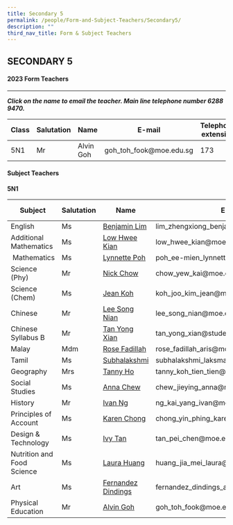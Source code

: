 ```yaml
---
title: Secondary 5
permalink: /people/Form-and-Subject-Teachers/Secondary5/
description: ""
third_nav_title: Form & Subject Teachers
---
```

## SECONDARY 5

#### 2023 Form Teachers
-------------------------

**_Click on the name to email the teacher. Main line telephone number 6288 9470._**

<table>
<thead>
  <tr>
    <th>Class</th>
    <th>Salutation                </th>
    <th>Name</th>
    <th>E-mail </th>
    <th>Telephone extension</th>
  </tr>
</thead>
<tbody>
  <tr>
    <td>5N1</td>
    <td>Mr</td>
    <td>Alvin Goh</td>
    <td>goh_toh_fook@moe.edu.sg</td>
    <td>173</td>
  </tr>
</tbody>
</table>

#### Subject Teachers

**5N1**

<table>
<thead>
  <tr>
    <th>Subject</th>
    <th>Salutation</th>
    <th>Name</th>
    <th>E-mail</th>
    <th>Telephone Extension</th>
  </tr>
</thead>
<tbody>
  <tr>
<td style="width: 60px;">English
</td>
<td style="width: 60px;">Ms
</td>
<td style="width: 60px;"><a href="mailto:lim_zhengxiong_benjamin@moe.edu.sg" target="">Benjamin Lim</a></a>
</td>
<td style="width: 60px;">lim_zhengxiong_benjamin@moe.edu.sg
</td>
<td style="width: 60px;">133
</td>
</tr>
<tr>
<td>Additional Mathematics
</td>
<td>Ms
</td>
<td><a href="mailto:low_hwee_kian@moe.edu.sg" target="">Low Hwee Kian</a>
</td>
<td>low_hwee_kian@moe.edu.sg
</td>
<td>216
</td>
</tr>
<tr>
<td>&nbsp;Mathematics
</td>
<td>Ms
</td>
<td><a href="mailto:poh_ee-mien_lynnette@moe.edu.sg" target="">Lynnette Poh</a>
</td>
<td>poh_ee-mien_lynnette@moe.edu.sg
</td>
<td>223
</td>
</tr>
<tr>
<td>Science (Phy)
</td>
<td>Mr
</td>
<td><a href="mailto:chow_yew_kai@moe.edu.sg" target="">Nick Chow</a>
</td>
<td>chow_yew_kai@moe.edu.sg
</td>
<td>216
</td>
</tr>
<tr>
<td>Science (Chem)
</td>
<td>Ms
</td>
<td><a href="mailto:koh_joo_kim_jean@moe.edu.sg" target="">Jean Koh</a>
</td>
<td>koh_joo_kim_jean@moe.edu.sg
</td>
<td>125
</td>
</tr>
<tr>
<td>Chinese
</td>
<td>Mr
</td>
<td><a href="mailto:lee_song_nian@moe.edu.sg" target="">Lee Song Nian</a>
</td>
<td>lee_song_nian@moe.edu.sg<br>
</td>
<td>126
</td>
</tr>
<tr>
<td>Chinese Syllabus B
</td>
<td>Mr
</td>
<td><a href="mailto:tan_yong_xian@students.edu.sg" target="">Tan Yong Xian</a>
</td>
<td>tan_yong_xian@students.edu.sg
</td>
<td>141
</td>
</tr>
<tr>
<td>Malay
</td>
<td>Mdm
</td>
<td><a href="mailto:rose_fadillah_aris@moe.edu.sg" target="">Rose Fadillah</a>
</td>
<td>rose_fadillah_aris@moe.edu.sg
</td>
<td>220
</td>
</tr>
<tr>
<td>Tamil
</td>
<td>Ms
</td>
<td><a href="mailto:subhalakshmi_laksmanan@moe.edu.sg" target="">Subhalakshmi</a>
</td>
<td>subhalakshmi_laksmanan@moe.edu.sg
</td>
<td>152
</td>
</tr>
<tr>
<td>Geography
</td>
<td>Mrs
</td>
<td><a href="mailto:tanny_koh_tien_tien@moe.edu.sg" target="">Tanny Ho</a>
</td>
<td>tanny_koh_tien_tien@moe.edu.sg
</td>
<td>222
</td>
</tr>
<tr>
<td>Social Studies
</td>
<td>Ms
</td>
<td><a href="mailto:chew_jieying_anna@moe.edu.sg" target="">Anna Chew</a>
</td>
<td>chew_jieying_anna@moe.edu.sg
</td>
<td>161
</td>
</tr>
<tr>
<td>History
</td>
<td>Mr
</td>
<td><a href="mailto:ng_kai_yang@moe.edu.sg" target="">Ivan Ng</a>
</td>
<td>ng_kai_yang_ivan@moe.edu.sg
</td>
<td>150
</td>
</tr>
<tr>
<td>Principles of Account
</td>
<td>Ms
</td>
<td><a href="mailto:chong_yin_phing_karen@moe.edu.sg" target="">Karen Chong</a>
</td>
<td>chong_yin_phing_karen@moe.edu.sg
</td>
<td>213
</td>
</tr>
<tr>
<td>Design &amp; Technology
</td>
<td>Ms
</td>
<td><a href="mailto:tan_pei_chen@moe.edu.sg" target="">Ivy Tan</a>
</td>
<td>tan_pei_chen@moe.edu.sg
</td>
<td>166
</td>
</tr>
<tr>
<td>Nutrition and Food Science
</td>
<td>Ms
</td>
<td><a href="mailto:huang_jia_mei_laura@moe.edu.sg" target="">Laura Huang
</td>
<td>huang_jia_mei_laura@moe.edu.sg
</td>
<td>206
</td>
</tr>
<tr>
<td>Art
</td>
<td>Ms
</td>
<td><a href="mailto:fernandez_dindings_angel_arther@moe.edu.sg" target="">Fernandez Dindings</a>
</td>
<td>fernandez_dindings_angel_arther@moe.edu.sg
</td>
<td>141
</td>
</tr>
<tr>
<td>Physical Education
</td>
<td>Mr
</td>
<td><a href="mailto:goh_toh_fook@moe.edu.sg" target="">Alvin Goh</a>
</td>
<td>goh_toh_fook@moe.edu.sg
</td>
<td>173
</td>
  </tr>
</tbody>
</table>